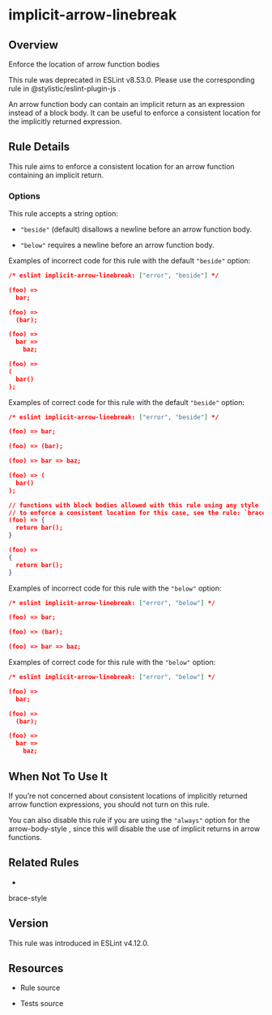 

# implicit-arrow-linebreak
## Overview

Enforce the location of arrow function bodies

This rule was deprecated in ESLint v8.53.0. Please use the corresponding rule  in @stylistic/eslint-plugin-js .

An arrow function body can contain an implicit return as an expression instead of a block body. It can be useful to enforce a consistent location for the implicitly returned expression.

## Rule Details

This rule aims to enforce a consistent location for an arrow function containing an implicit return.

### Options

This rule accepts a string option:


- `"beside"` (default) disallows a newline before an arrow function body.

- `"below"` requires a newline before an arrow function body.

Examples of incorrect code for this rule with the default `"beside"` option:


```json
/* eslint implicit-arrow-linebreak: ["error", "beside"] */

(foo) =>
  bar;

(foo) =>
  (bar);

(foo) =>
  bar =>
    baz;

(foo) =>
(
  bar()
);
```

Examples of correct code for this rule with the default `"beside"` option:


```json
/* eslint implicit-arrow-linebreak: ["error", "beside"] */

(foo) => bar;

(foo) => (bar);

(foo) => bar => baz;

(foo) => (
  bar()
);

// functions with block bodies allowed with this rule using any style
// to enforce a consistent location for this case, see the rule: `brace-style`
(foo) => {
  return bar();
}

(foo) =>
{
  return bar();
}
```

Examples of incorrect code for this rule with the `"below"` option:


```json
/* eslint implicit-arrow-linebreak: ["error", "below"] */

(foo) => bar;

(foo) => (bar);

(foo) => bar => baz;
```

Examples of correct code for this rule with the `"below"` option:


```json
/* eslint implicit-arrow-linebreak: ["error", "below"] */

(foo) =>
  bar;

(foo) =>
  (bar);

(foo) =>
  bar =>
    baz;
```

## When Not To Use It

If you’re not concerned about consistent locations of implicitly returned arrow function expressions, you should not turn on this rule.

You can also disable this rule if you are using the `"always"` option for the arrow-body-style , since this will disable the use of implicit returns in arrow functions.

## Related Rules


- 
brace-style 

## Version

This rule was introduced in ESLint v4.12.0.

## Resources


- Rule source 

- Tests source 

